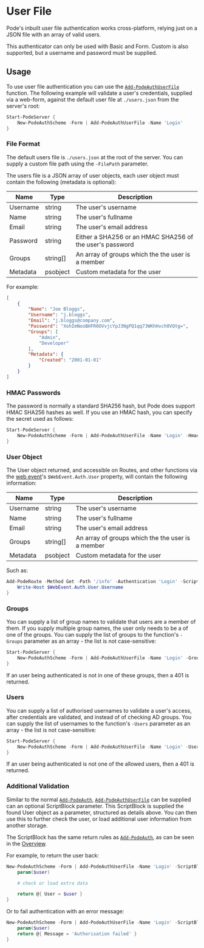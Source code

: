 # User File

Pode's inbuilt user file authentication works cross-platform, relying just on a JSON file with an array of valid users.

This authenticator can only be used with Basic and Form. Custom is also supported, but a username and password must be supplied.

## Usage

To use user file authentication you can use the [`Add-PodeAuthUserFile`](../../../../Functions/Authentication/Add-PodeAuthUserFile) function. The following example will validate a user's credentials, supplied via a web-form, against the default user file at `./users.json` from the server's root:

```powershell
Start-PodeServer {
    New-PodeAuthScheme -Form | Add-PodeAuthUserFile -Name 'Login'
}
```

### File Format

The default users file is `./users.json` at the root of the server. You can supply a custom file path using the `-FilePath` parameter.

The users file is a JSON array of user objects, each user object must contain the following (metadata is optional):

| Name | Type | Description |
| ---- | ---- | ----------- |
| Username | string | The user's username |
| Name | string | The user's fullname |
| Email | string | The user's email address |
| Password | string | Either a SHA256 or an HMAC SHA256 of the user's password |
| Groups | string[] | An array of groups which the the user is a member |
| Metadata | psobject | Custom metadata for the user |

For example:

```json
[
    {
        "Name": "Joe Bloggs",
        "Username": "j.bloggs",
        "Email": "j.bloggs@company.com",
        "Password": "XohImNooBHFR0OVvjcYpJ3NgPQ1qq73WKhHvch0VQtg=",
        "Groups": [
            "Admin",
            "Developer"
        ],
        "Metadata": {
            "Created": "2001-01-01"
        }
    }
]
```

### HMAC Passwords

The password is normally a standard SHA256 hash, but Pode does support HMAC SHA256 hashes as well. If you use an HMAC hash, you can specify the secret used as follows:

```powershell
Start-PodeServer {
    New-PodeAuthScheme -Form | Add-PodeAuthUserFile -Name 'Login' -HmacSecret '<some-secret>'
}
```

### User Object

The User object returned, and accessible on Routes, and other functions via the [web event](../../../WebEvent)'s `$WebEvent.Auth.User` property, will contain the following information:

| Name | Type | Description |
| ---- | ---- | ----------- |
| Username | string | The user's username |
| Name | string | The user's fullname |
| Email | string | The user's email address |
| Groups | string[] | An array of groups which the the user is a member |
| Metadata | psobject | Custom metadata for the user |

Such as:

```powershell
Add-PodeRoute -Method Get -Path '/info' -Authentication 'Login' -ScriptBlock {
    Write-Host $WebEvent.Auth.User.Username
}
```

### Groups

You can supply a list of group names to validate that users are a member of them. If you supply multiple group names, the user only needs to be a of one of the groups. You can supply the list of groups to the function's `-Groups` parameter as an array - the list is not case-sensitive:

```powershell
Start-PodeServer {
    New-PodeAuthScheme -Form | Add-PodeAuthUserFile -Name 'Login' -Groups @('admins', 'devops')
}
```

If an user being authenticated is not in one of these groups, then a 401 is returned.

### Users

You can supply a list of authorised usernames to validate a user's access, after credentials are validated, and instead of of checking AD groups. You can supply the list of usernames to the function's `-Users` parameter as an array - the list is not case-sensitive:

```powershell
Start-PodeServer {
    New-PodeAuthScheme -Form | Add-PodeAuthUserFile -Name 'Login' -Users @('jsnow', 'rsanchez')
}
```

If an user being authenticated is not one of the allowed users, then a 401 is returned.

### Additional Validation

Similar to the normal [`Add-PodeAuth`](../../../../Functions/Authentication/Add-PodeAuth), [`Add-PodeAuthUserFile`](../../../../Functions/Authentication/Add-PodeAuthUserFile) can be supplied can an optional ScriptBlock parameter. This ScriptBlock is supplied the found User object as a parameter, structured as details above. You can then use this to further check the user, or load additional user information from another storage.

The ScriptBlock has the same return rules as [`Add-PodeAuth`](../../../../Functions/Authentication/Add-PodeAuth), as can be seen in the [Overview](../../Overview).

For example, to return the user back:

```powershell
New-PodeAuthScheme -Form | Add-PodeAuthUserFile -Name 'Login' -ScriptBlock {
    param($user)

    # check or load extra data

    return @{ User = $user }
}
```

Or to fail authentication with an error message:

```powershell
New-PodeAuthScheme -Form | Add-PodeAuthUserFile -Name 'Login' -ScriptBlock {
    param($user)
    return @{ Message = 'Authorisation failed' }
}
```
